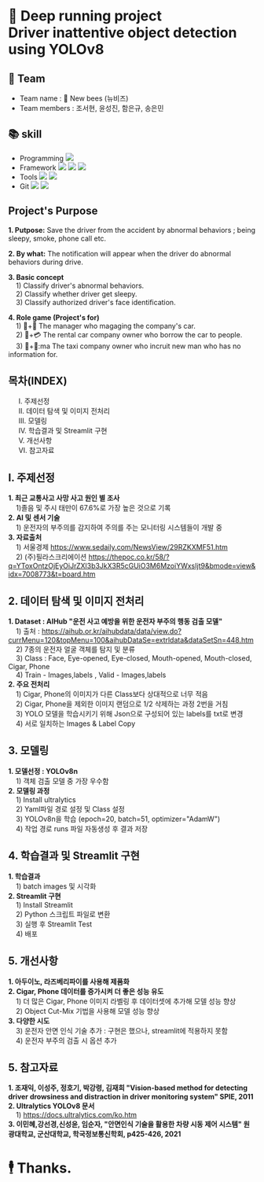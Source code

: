 # 🤖 Deep running project</br>Driver inattentive object detection using YOLOv8
## 👥 Team
- Team name : 🐝 New bees (뉴비즈)
- Team members : 조서현, 윤성진, 함은규, 송은민
## :books: skill
- Programming <img src="https://img.shields.io/badge/Python-3776AB?style=for-the-badge&logo=Python&logoColor=white">
- Framework <img src="https://img.shields.io/badge/PyTorch-EE4C2C?style=for-the-badge&logo=PyTorch&logoColor=white"> <img src="https://img.shields.io/badge/OpenCV-5C3EE8?style=for-the-badge&logo=OpenCV&logoColor=white"> <img src="https://img.shields.io/badge/Streamlit-FF4B4B?style=for-the-badge&logo=Streamlit&logoColor=white">
- Tools <img src="https://img.shields.io/badge/jupyter-F37626?style=for-the-badge&logo=jupyter&logoColor=white"> <img src="https://img.shields.io/badge/visualstudiocode-007ACC?style=for-the-badge&logo=visualstudiocode&logoColor=white">
- Git <img src="https://img.shields.io/badge/Git-F05032?style=for-the-badge&logo=jupyter&logoColor=white"> <img src="https://img.shields.io/badge/github-181717?style=for-the-badge&logo=github&logoColor=white">

## **Project's Purpose**
 **1. Putpose:** Save the driver from the accident by abnormal behaviors ; being sleepy, smoke, phone call etc.   
 
 **2. By what:** The notification will appear when the driver do abnormal behaviors during drive.   
 
 **3. Basic concept**   
&nbsp;&nbsp;&nbsp; 1) Classify driver's  abnormal behaviors.   
&nbsp;&nbsp;&nbsp; 2) Classify whether driver get sleepy.   
&nbsp;&nbsp;&nbsp; 3) Classify authorized driver's face identification.   
 
 **4. Role game (Project's for)**   
&nbsp;&nbsp;&nbsp; 1) 🚙+🏢 The manager who magaging the company's car.    
&nbsp;&nbsp;&nbsp; 2) 🚙+💳 The rental car company owner who borrow the car to people.    
&nbsp;&nbsp;&nbsp; 3) 🚖+👤:ma The taxi company owner who incruit new man who has no information for.   

## 목차(INDEX)
&emsp;&ensp;Ⅰ. 주제선정</br>&emsp;&ensp;Ⅱ. 데이터 탐색 및 이미지 전처리</br>&emsp;&ensp;Ⅲ. 모델링</br>&emsp;&ensp;Ⅳ. 학습결과 및 Streamlit 구현</br>&emsp;&ensp;Ⅴ. 개선사항</br>&emsp;&ensp;Ⅵ. 참고자료

## Ⅰ. 주제선정
  **1. 최근 교통사고 사망 사고 원인 별 조사**</br>
       &nbsp;&nbsp;&nbsp; 1)졸음 및 주시 태만이 67.6%로 가장 높은 것으로 기록</br>
  **2. AI 및 센서 기술**</br>
       &nbsp;&nbsp;&nbsp; 1) 운전자의 부주의를 감지하여 주의를 주는 모니터링 시스템들이 개발 중</br>
  **3. 자료출처**</br>
       &nbsp;&nbsp;&nbsp; 1) 서울경제 https://www.sedaily.com/NewsView/29RZKXMF51.htm</br>
       &nbsp;&nbsp;&nbsp; 2) (주)필라스크리에이션 https://thepoc.co.kr/58/?q=YToxOntzOjEyOiJrZXl3b3JkX3R5cGUiO3M6MzoiYWxsIjt9&bmode=view&idx=7008773&t=board.htm

## 2. 데이터 탐색 및 이미지 전처리
  **1. Dataset : AIHub "운전 사고 예방을 위한 운전자 부주의 행동 검출 모델"** </br>
       &nbsp;&nbsp;&nbsp; 1) 출처 : https://aihub.or.kr/aihubdata/data/view.do?currMenu=120&topMenu=100&aihubDataSe=extrldata&dataSetSn=448.htm</br>
       &nbsp;&nbsp;&nbsp; 2) 7종의 운전자 얼굴 객체를 탐지 및 분류</br>
       &nbsp;&nbsp;&nbsp; 3) Class : Face, Eye-opened, Eye-closed, Mouth-opened, Mouth-closed, Cigar, Phone</br>
       &nbsp;&nbsp;&nbsp; 4) Train - Images,labels , Valid - Images,labels</br>
  **2. 주요 전처리**</br>
       &nbsp;&nbsp;&nbsp; 1) Cigar, Phone의 이미지가 다른 Class보다 상대적으로 너무 적음</br>
       &nbsp;&nbsp;&nbsp; 2) Cigar, Phone을 제외한 이미지 랜덤으로 1/2 삭제하는 과정 2번을 거침</br>
       &nbsp;&nbsp;&nbsp; 3) YOLO 모델을 학습시키기 위해 Json으로 구성되어 있는 labels를 txt로 변경</br>
       &nbsp;&nbsp;&nbsp; 4) 서로 일치하는 Images & Label Copy

## 3. 모델링
  **1. 모델선정 : YOLOv8n** </br>
       &nbsp;&nbsp;&nbsp; 1) 객체 검출 모델 중 가장 우수함</br>
  **2. 모델링 과정**</br>
       &nbsp;&nbsp;&nbsp; 1) Install ultralytics</br>
       &nbsp;&nbsp;&nbsp; 2) Yaml파일 경로 설정 및 Class 설정</br>
       &nbsp;&nbsp;&nbsp; 3) YOLOv8n을 학습 (epoch=20, batch=51, optimizer="AdamW")</br>
       &nbsp;&nbsp;&nbsp; 4) 작업 경로 runs 파일 자동생성 후 결과 저장

## 4. 학습결과 및 Streamlit 구현
  **1. 학습결과** </br>
       &nbsp;&nbsp;&nbsp; 1) batch images 및 시각화</br>
  **2. Streamlit 구현**</br>
       &nbsp;&nbsp;&nbsp; 1) Install Streamlit</br>
       &nbsp;&nbsp;&nbsp; 2) Python 스크립트 파일로 변환</br>
       &nbsp;&nbsp;&nbsp; 3) 실행 후 Streamlit Test</br>
       &nbsp;&nbsp;&nbsp; 4) 배포

## 5. 개선사항
  **1. 아두이노, 라즈베리파이를 사용해 제품화** </br>
  **2. Cigar, Phone 데이터를 증가시켜 더 좋은 성능 유도**</br>
       &nbsp;&nbsp;&nbsp; 1) 더 많은 Cigar, Phone 이미지 라벨링 후 데이터셋에 추가해 모델 성능 향상 </br>
       &nbsp;&nbsp;&nbsp; 2) Object Cut-Mix 기법을 사용해 모델 성능 향상</br>
  **3. 다양한 시도**</br>
       &nbsp;&nbsp;&nbsp; 3) 운전자 안면 인식 기술 추가 : 구현은 했으나, streamlit에 적용하지 못함</br>
       &nbsp;&nbsp;&nbsp; 4) 운전자 부주의 검출 시 옵션 추가

## 5. 참고자료
  **1. 조재익, 이성주, 정호기, 박강령, 김재희 "Vision-based method for detecting driver drowsiness and distraction in driver monitoring system" SPIE, 2011** </br>
  **2. Ultralytics YOLOv8 문서**</br>
       &nbsp;&nbsp;&nbsp; 1) https://docs.ultralytics.com/ko.htm</br>
  **3. 이민혜,강선경,신성윤, 임순자, "안면인식 기술을 활용한 차량 시동 제어 시스템" 원광대학교, 군산대학교, 학국정보통신학회, p425-426, 2021**</br>


# 🕴️ Thanks.
